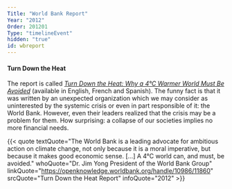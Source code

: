 ```yaml
---
Title: "World Bank Report"
Year: "2012"
Order: 201201
Type: "timelineEvent"
hidden: "true"
id: wbreport
---
```


#### Turn Down the Heat

The report is called [_Turn Down the Heat: Why a 4°C Warmer World Must Be Avoided_](https://openknowledge.worldbank.org/handle/10986/11860?locale-attribute=en) (available in English, French and Spanish). The funny fact is that it was written by an unexpected organization which we may consider as uninterested by the systemic crisis or even in part responsible of it: the World Bank. However, even their leaders realized that the crisis may be a problem for them. How surprising: a collapse of our societies implies no more financial needs.

{{< quote textQuote="The World Bank is a leading advocate for ambitious action on climate change, not only because it is a moral imperative, but because it makes good economic sense. [...] A 4°C world can, and must, be avoided." whoQuote="Dr. Jim Yong President of the World Bank Group" linkQuote="https://openknowledge.worldbank.org/handle/10986/11860" srcQuote="Turn Down the Heat Report" infoQuote="2012" >}}